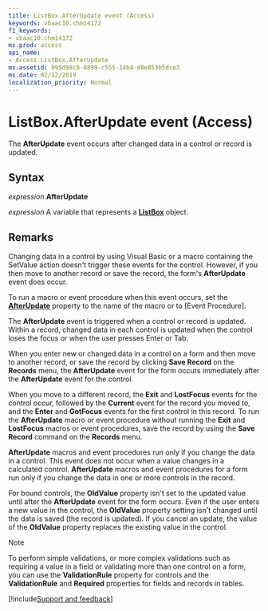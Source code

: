 ```yaml
---
title: ListBox.AfterUpdate event (Access)
keywords: vbaac10.chm14172
f1_keywords:
- vbaac10.chm14172
ms.prod: access
api_name:
- Access.ListBox.AfterUpdate
ms.assetid: b95d98c8-0899-c555-14b4-d8e853b5dce3
ms.date: 02/12/2019
localization_priority: Normal
---
```



# ListBox.AfterUpdate event (Access)

The **AfterUpdate** event occurs after changed data in a control or record is updated.


## Syntax

_expression_.**AfterUpdate**

_expression_ A variable that represents a **[ListBox](Access.ListBox.md)** object.


## Remarks

Changing data in a control by using Visual Basic or a macro containing the SetValue action doesn't trigger these events for the control. However, if you then move to another record or save the record, the form's **AfterUpdate** event does occur.

To run a macro or event procedure when this event occurs, set the **[AfterUpdate](access.listbox.afterupdate-property.md)** property to the name of the macro or to [Event Procedure].

The **AfterUpdate** event is triggered when a control or record is updated. Within a record, changed data in each control is updated when the control loses the focus or when the user presses Enter or Tab.

When you enter new or changed data in a control on a form and then move to another record, or save the record by clicking **Save Record** on the **Records** menu, the **AfterUpdate** event for the form occurs immediately after the **AfterUpdate** event for the control. 

When you move to a different record, the **Exit** and **LostFocus** events for the control occur, followed by the **Current** event for the record you moved to, and the **Enter** and **GotFocus** events for the first control in this record. To run the **AfterUpdate** macro or event procedure without running the **Exit** and **LostFocus** macros or event procedures, save the record by using the **Save Record** command on the **Records** menu.

**AfterUpdate** macros and event procedures run only if you change the data in a control. This event does not occur when a value changes in a calculated control. **AfterUpdate** macros and event procedures for a form run only if you change the data in one or more controls in the record.

For bound controls, the **OldValue** property isn't set to the updated value until after the **AfterUpdate** event for the form occurs. Even if the user enters a new value in the control, the **OldValue** property setting isn't changed until the data is saved (the record is updated). If you cancel an update, the value of the **OldValue** property replaces the existing value in the control.

> [!NOTE] 
> To perform simple validations, or more complex validations such as requiring a value in a field or validating more than one control on a form, you can use the **ValidationRule** property for controls and the **ValidationRule** and **Required** properties for fields and records in tables.



[!include[Support and feedback](~/includes/feedback-boilerplate.md)]